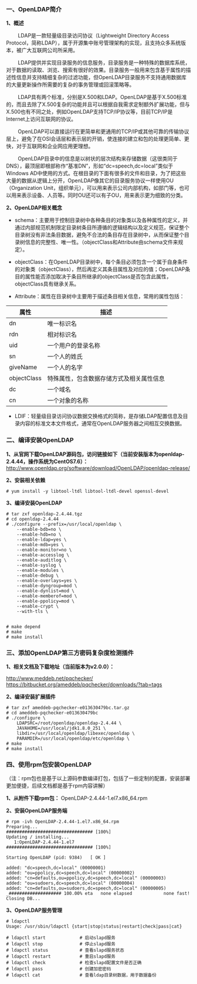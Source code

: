 
### 一、OpenLDAP简介

**1、概述**</p>
&emsp;&emsp; LDAP是一款轻量级目录访问协议（Lightweight Directory Access Protocol，简称LDAP），属于开源集中账号管理架构的实现，且支持众多系统版本，被广大互联网公司所采用。</p>
&emsp;&emsp; LDAP提供并实现目录服务的信息服务，目录服务是一种特殊的数据库系统，对于数据的读取、浏览、搜索有很好的效果。目录服务一般用来包含基于属性的描述性信息并支持精细复杂的过滤功能，但OpenLDAP目录服务不支持通用数据库的大量更新操作所需要的复杂的事务管理或回滚策略等。</p>
&emsp;&emsp; LDAP具有两个标准，分别是X.500和LDAP。OpenLDAP是基于X.500标准的，而且去除了X.500复杂的功能并且可以根据自我需求定制额外扩展功能，但与X.500也有不同之处，例如OpenLDAP支持TCP/IP协议等，目前TCP/IP是Internet上访问互联网的协议。</p>
&emsp;&emsp; OpenLDAP可以直接运行在更简单和更通用的TCP/IP或其他可靠的传输协议层上，避免了在OSI会话层和表示层的开销，使连接的建立和包的处理更简单、更快，对于互联网和企业网应用更理想。</p>
&emsp;&emsp; OpenLDAP目录中的信息是以树状的层次结构来存储数据（这很类同于DNS），最顶层即根部称作“基准DN”，形如“dc=speech,dc=local”类似于Windows AD中使用的方式。在根目录的下面有很多的文件和目录，为了把这些大量的数据从逻辑上分开，OpenLDAP像其它的目录服务协议一样使用OU（Organization Unit，组织单元），可以用来表示公司内部机构，如部门等，也可以用来表示设备、人员等。同时OU还可以有子OU，用来表示更为细致的分类。</p>

**2、OpenLDAP相关概念**
- schema：主要用于控制目录树中各种条目的对象类以及各种属性的定义，并通过内部规范机制限定目录树条目所遵循的逻辑结构以及定义规范，保证整个目录树没有非法条目数据，避免不合法的条目存在目录树中，从而保证整个目录树信息的完整性、唯一性。（objectClass和Attribute由schema文件来规定）。

- objectClass：在OpenLDAP目录树中，每个条目必须包含一个属于自身条件的对象类（objectClass），然后再定义其条目属性及对应的值；OpenLDAP条目的属性能否添加取决于条目所继承的objectClass是否包含此属性，objectClass具有继承关系。

- Attribute：属性在目录树中主要用于描述条目相关信息，常用的属性包括：

| 属性 | 描述 |
| ------------ | ------------ |
| dn  | 唯一标识名 |
| rdn | 相对标识名  |
| uid | 一个用户的登录名称 |
| sn  | 一个人的姓氏 |
| giveName | 一个人的名字 |
| objectClass | 特殊属性，包含数据存储方式及相关属性信息 |
| dc | 一个域名 |
| cn | 一个对象的名称 |

- LDIF：轻量级目录访问协议数据交换格式的简称，是存储LDAP配置信息及目录内容的标准文本文件格式，通常在OpenLDAP服务器之间相互交换数据。


### 二、编译安装OpenLDAP

**1、从官网下载OpenLDAP源码包，访问链接如下（当前安装版本为openldap-2.4.44，操作系统为CentOS7.6）：**
http://www.openldap.org/software/download/OpenLDAP/openldap-release/

**2、安装相关依赖**
```shell
# yum install -y libtool-ltdl libtool-ltdl-devel openssl-devel
```

**3、编译安装OpenLDAP**
```shell
# tar zxf openldap-2.4.44.tgz
# cd openldap-2.4.44
# ./configure --prefix=/usr/local/openldap \
    --enable-bdb=no \
    --enable-hdb=no \
    --enable-ldap=yes \
    --enable-mdb=yes \
    --enable-monitor=no \
    --enable-accesslog \
    --enable-auditlog \
    --enable-syslog \
    --enable-modules \
    --enable-debug \
    --enable-overlays=yes \
    --enable-dyngroup=mod \
    --enable-dynlist=mod \
    --enable-memberof=mod \
    --enable-ppolicy=mod \
    --enable-crypt \
    --with-tls \


# make depend
# make 
# make install
```


### 三、添加OpenLDAP第三方密码复杂度检测插件
**1、相关文档及下载地址（当前版本为v2.0.0）：**</p>
     http://www.meddeb.net/pqchecker/
     https://bitbucket.org/ameddeb/pqchecker/downloads/?tab=tags

**2、编译安装扩展插件**
```shell
# tar zxf ameddeb-pqchecker-e013630479bc.tar.gz
# cd ameddeb-pqchecker-e013630479bc
# ./configure \
    LDAPSRC=/root/openldap/openldap-2.4.44 \
    JAVAHOME=/usr/local/jdk1.8.0_251 \
    libdir=/usr/local/openldap/libexec/openldap \
    PARAMDIR=/usr/local/openldap/etc/openldap \
# make
# make install
```


### 四、使用rpm包安装OpenLDAP

（注：rpm包也是基于以上源码参数编译打包，包括了一些定制的配置，安装部署更加便捷，后续文档都是基于rpm内容讲解）

**1、从附件下载rpm包：**
OpenLDAP-2.4.44-1.el7.x86_64.rpm

**2、安装OpenLDAP服务端**
```shell
# rpm -ivh OpenLDAP-2.4.44-1.el7.x86_64.rpm 
Preparing...                          ################################# [100%]
Updating / installing...
   1:OpenLDAP-2.4.44-1.el7            ################################# [100%]

Starting OpenLDAP (pid: 9384)   [ OK ]

added: "dc=speech,dc=local" (00000001)
added: "ou=ppolicy,dc=speech,dc=local" (00000002)
added: "cn=defaults,ou=ppolicy,dc=speech,dc=local" (00000003)
added: "ou=sudoers,dc=speech,dc=local" (00000004)
added: "cn=defaults,ou=sudoers,dc=speech,dc=local" (00000005)
_#################### 100.00% eta   none elapsed            none fast!         
Closing DB...
```

**3、OpenLDAP服务管理**
```shell
# ldapctl
Usage: /usr/sbin/ldapctl {start|stop|status|restart|check|pass|cat}

# ldapctl start             # 启动slapd服务
# ldapctl stop              # 停止slapd服务
# ldapctl status            # 查看slapd服务状态
# ldapctl restart           # 重启slapd服务
# ldapctl check             # 检查slapd配置文件是否正确
# ldapctl pass              # 创建加密密码
# ldapctl cat               # 查看ldap目录树数据，用于数据备份

```


